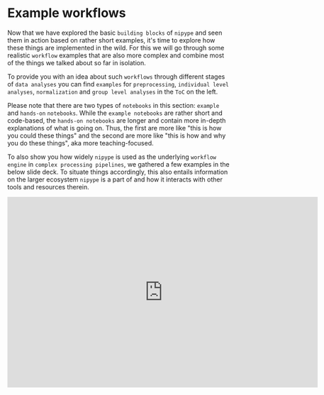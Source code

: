 # Example workflows

Now that we have explored the basic `building blocks` of `nipype` and seen them in action based on rather short examples, it's time to explore how these things are implemented in the wild. For this we will go through some realistic `workflow` examples that are also more complex and combine most of the things we talked about so far in isolation. 

To provide you with an idea about such `workflows` through different stages of `data analyses` you can find `examples` for `preprocessing`, `individual level analyses`, `normalization` and `group level analyses` in the `ToC` on the left.  

Please note that there are two types of `notebooks` in this section: `example` and `hands-on` `notebooks`. While the `example notebooks` are rather short and code-based, the `hands-on notebooks` are longer and contain more in-depth explanations of what is going on. Thus, the first are more like "this is how you could these things" and the second are more like "this is how and why you do these things", aka more teaching-focused.

To also show you how widely `nipype` is used as the underlying `workflow engine` in `complex processing pipelines`, we gathered a few examples in the below slide deck. To situate things accordingly, this also entails information on the larger ecosystem `nipype` is a part of and how it interacts with other tools and resources therein.

<iframe src="https://docs.google.com/presentation/d/e/2PACX-1vSuwfkKyYh0qMZzRO4vM0lG6A2XGA_JxQxGl1Cw_wSyK40jaceCg-emUJQxB-49VMMcAXadd4WKgMJv/embed?start=false&loop=false&delayms=3000" frameborder="0" width="700" height="430" allowfullscreen="true" mozallowfullscreen="true" webkitallowfullscreen="true"></iframe>

